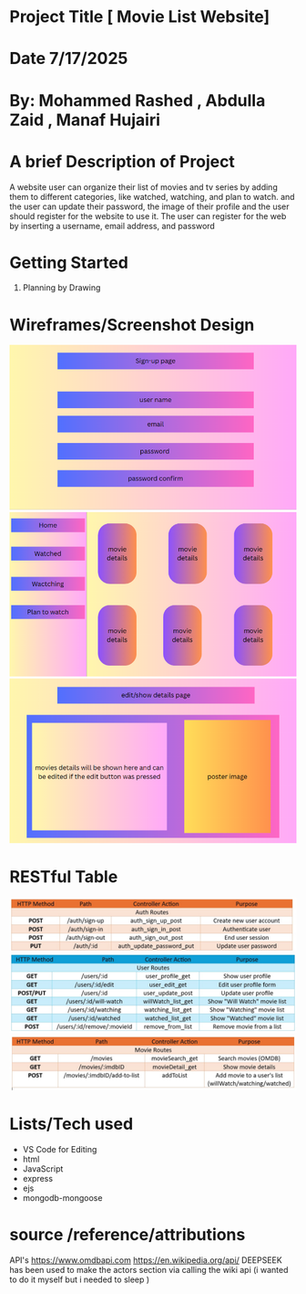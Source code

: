 # Project Title [ Movie List Website]
# Date 7/17/2025
# By: Mohammed Rashed , Abdulla Zaid , Manaf  Hujairi
# A brief Description of Project
A website user can organize their list of movies and tv series by adding them to different categories, like watched, watching, and plan to watch. and the user can update their password, the image of their profile and the user should register for the website to use it. The user can register for the web by inserting a username, email address, and password


# Getting Started

1. Planning by Drawing 


# Wireframes/Screenshot Design
![MS Paint](images/signup-page.png)
![MS Paint](images/movie-list-page.png)
![MS Pait](images/edit-show.png)


# RESTful Table
![Auth Routes](images/AR.jpg)
![User Routes](images/UR.jpg)
![Movie Routes](images/MR.jpg)


# Lists/Tech used

- VS Code for Editing
- html
- JavaScript
- express
- ejs
- mongodb-mongoose

# source /reference/attributions
API's
https://www.omdbapi.com
https://en.wikipedia.org/api/
DEEPSEEK has been used to make the actors section via calling the wiki api (i wanted to do it myself but i needed to sleep ) 
